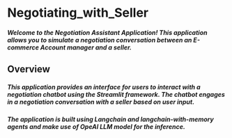 # Negotiating_with_Seller

##### Welcome to the Negotiation Assistant Application! This application allows you to simulate a negotiation conversation between an E-commerce Account manager and a seller.

## Overview

##### This application provides an interface for users to interact with a negotiation chatbot using the Streamlit framework. The chatbot engages in a negotiation conversation with a seller based on user input.

##### The application is built using Langchain and langchain-with-memory agents and make use of OpeAI LLM model for the inference.

